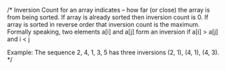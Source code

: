 /* 
Inversion Count for an array indicates – how far (or close) the array is from being sorted. If array is already sorted then inversion count is 0. If array is sorted in reverse order that inversion count is the maximum. 
Formally speaking, two elements a[i] and a[j] form an inversion if a[i] > a[j] and i < j

Example:
The sequence 2, 4, 1, 3, 5 has three inversions (2, 1), (4, 1), (4, 3).
*/